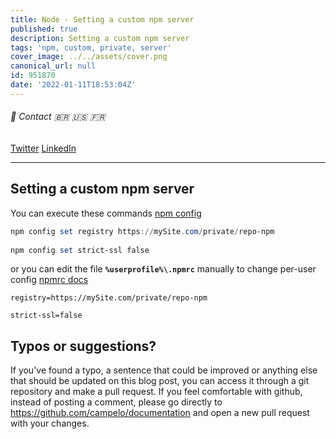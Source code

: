```yaml
---
title: Node - Setting a custom npm server
published: true
description: Setting a custom npm server
tags: 'npm, custom, private, server'
cover_image: ../../assets/cover.png
canonical_url: null
id: 951870
date: '2022-01-11T18:53:04Z'
---
```


###### :postbox: Contact :brazil: :us: :fr:

[Twitter](https://twitter.com/campelo87)
[LinkedIn](https://www.linkedin.com/in/flavio-campelo/?locale=en_US)

---

## Setting a custom npm server

You can execute these commands [npm config](https://docs.npmjs.com/cli/v8/using-npm/config)

```PowerShell
npm config set registry https://mySite.com/private/repo-npm
 
npm config set strict-ssl false
```

or you can edit the file **```%userprofile%\.npmrc```** manually to change per-user config [npmrc docs](https://docs.npmjs.com/cli/v8/configuring-npm/npmrc)

```
registry=https://mySite.com/private/repo-npm
  
strict-ssl=false
```

## Typos or suggestions?

If you've found a typo, a sentence that could be improved or anything else that should be updated on this blog post, you can access it through a git repository and make a pull request. If you feel comfortable with github, instead of posting a comment, please go directly to https://github.com/campelo/documentation and open a new pull request with your changes.
